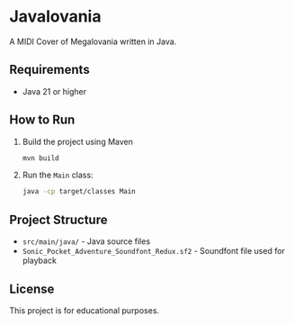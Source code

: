 # Javalovania

A MIDI Cover of Megalovania written in Java.

## Requirements
- Java 21 or higher

## How to Run
1. Build the project using Maven
   ```sh
   mvn build
   ```
2. Run the `Main` class:
   
   ```sh
   java -cp target/classes Main
   ```

## Project Structure
- `src/main/java/` - Java source files
- `Sonic_Pocket_Adventure_Soundfont_Redux.sf2` - Soundfont file used for playback

## License
This project is for educational purposes.

